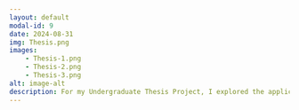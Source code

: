 ```yaml
---
layout: default
modal-id: 9
date: 2024-08-31
img: Thesis.png
images:
    - Thesis-1.png
    - Thesis-2.png
    - Thesis-3.png
alt: image-alt
description: For my Undergraduate Thesis Project, I explored the application of Generative Pre-Trained Transformers (GPTs) in video game AI, specifically focusing on enhancing NPC behavior and dialogue generation. The research demonstrated how GPTs could be utilized to create more dynamic and contextually appropriate interactions within a game environment. This implementation showcased the potential of GPTs to improve the realism and immersion of player experiences through advanced AI-driven communication.
---
```

